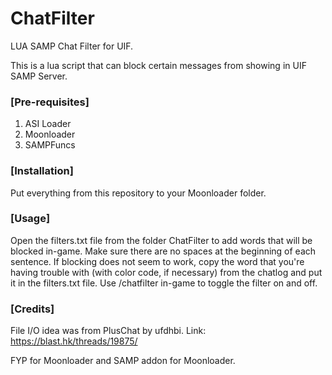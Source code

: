 # ChatFilter
LUA SAMP Chat Filter for UIF.
<p>This is a lua script that can block certain messages from showing in UIF SAMP Server.</p>

### [Pre-requisites]
1. ASI Loader
2. Moonloader
3. SAMPFuncs

### [Installation]
Put everything from this repository to your Moonloader folder. 

### [Usage]
Open the filters.txt file from the folder ChatFilter to add words that will be blocked in-game.
Make sure there are no spaces at the beginning of each sentence.
If blocking does not seem to work, copy the word that you're having trouble with (with color code, if necessary) from the chatlog and put it in the filters.txt file.
Use /chatfilter in-game to toggle the filter on and off.

### [Credits]
File I/O idea was from PlusChat by ufdhbi. Link: https://blast.hk/threads/19875/
<p>FYP for Moonloader and SAMP addon for Moonloader.
